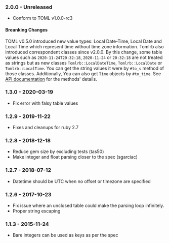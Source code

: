 ### 2.0.0 - Unreleased

* Conform to TOML v1.0.0-rc3

#### Breanking Changes ####

TOML v0.5.0 introduced new value types: Local Date-Time, Local Date and Local Time which represent time without time zone information. Tomlrb also introduced correspondent classes since v2.0.0. By this change, some table values such as `2020-11-24T20:32:18`, `2020-11-24` or `20:32:18` are not treated as strings but as new classes `Tomlrb::LocalDateTime`, `Tomlrb::LocalDate` or `Tomlrb::LocalTime`. You can get the string values it were by `#to_s` method of those classes. Additionally, You can also get `Time` objects by `#to_time`. See [API documentation](https://www.rubydoc.info/gems/tomlrb) for the methods' details.

### 1.3.0 - 2020-03-19

* Fix error with falsy table values

### 1.2.9 - 2019-11-22

* Fixes and cleanups for ruby 2.7

### 1.2.8 - 2018-12-18

* Reduce gem size by excluding tests (tas50)
* Make integer and float parsing closer to the spec (sgarciac)

### 1.2.7 - 2018-07-12

* Datetime should be UTC when no offset or timezone are specified

### 1.2.6 - 2017-10-23

* Fix issue where an unclosed table could make the parsing loop infinitely.
* Proper string escaping

### 1.1.3 - 2015-11-24

* Bare integers can be used as keys as per the spec
